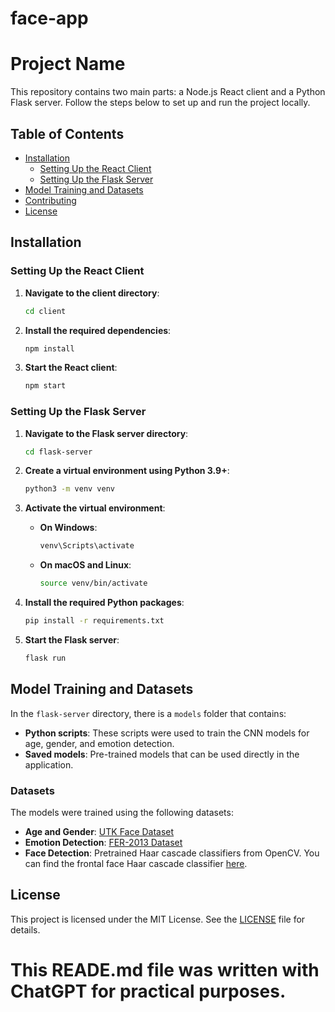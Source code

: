 # face-app

# Project Name

This repository contains two main parts: a Node.js React client and a Python Flask server. Follow the steps below to set up and run the project locally.

## Table of Contents

- [Installation](#installation)
  - [Setting Up the React Client](#setting-up-the-react-client)
  - [Setting Up the Flask Server](#setting-up-the-flask-server)
- [Model Training and Datasets](#model-training-and-datasets)
- [Contributing](#contributing)
- [License](#license)

## Installation

### Setting Up the React Client

1. **Navigate to the client directory**:
    ```bash
    cd client
    ```

2. **Install the required dependencies**:
    ```bash
    npm install
    ```

3. **Start the React client**:
    ```bash
    npm start
    ```

### Setting Up the Flask Server

1. **Navigate to the Flask server directory**:
    ```bash
    cd flask-server
    ```

2. **Create a virtual environment using Python 3.9+**:
    ```bash
    python3 -m venv venv
    ```

3. **Activate the virtual environment**:

    - **On Windows**:
        ```bash
        venv\Scripts\activate
        ```
    - **On macOS and Linux**:
        ```bash
        source venv/bin/activate
        ```

4. **Install the required Python packages**:
    ```bash
    pip install -r requirements.txt
    ```

5. **Start the Flask server**:
    ```bash
    flask run
    ```

## Model Training and Datasets

In the `flask-server` directory, there is a `models` folder that contains:

- **Python scripts**: These scripts were used to train the CNN models for age, gender, and emotion detection.
- **Saved models**: Pre-trained models that can be used directly in the application.

### Datasets

The models were trained using the following datasets:

- **Age and Gender**: [UTK Face Dataset](https://susanqq.github.io/UTKFace/)
- **Emotion Detection**: [FER-2013 Dataset](https://www.kaggle.com/datasets/msambare/fer2013)
- **Face Detection**: Pretrained Haar cascade classifiers from OpenCV. You can find the frontal face Haar cascade classifier [here](https://github.com/opencv/opencv/blob/master/data/haarcascades/haarcascade_frontalface_default.xml).

## License

This project is licensed under the MIT License. See the [LICENSE](LICENSE) file for details.


# This READE.md file was written with ChatGPT for practical purposes.
